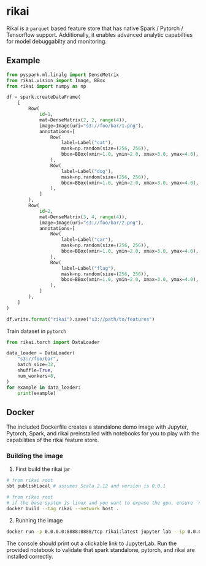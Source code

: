 # rikai

Rikai is a `parquet` based feature store that has native Spark / Pytorch / Tensorflow support.
Additionally, it enables advanced analytic capabilties for model debuggabilty and monitoring.


## Example

```python
from pyspark.ml.linalg import DenseMetrix
from rikai.vision import Image, BBox
from rikai import numpy as np

df = spark.createDataFrame(
    [
        Row(
            id=1,
            mat=DenseMatrix(2, 2, range(4)),
            image=Image(uri="s3://foo/bar/1.png"),
            annotations=[
                Row(
                    label=Label("cat"),
                    mask=np.random(size=(256, 256)),
                    bbox=BBox(xmin=1.0, ymin=2.0, xmax=3.0, ymax=4.0),
                ),
                Row(
                    label=Label("dog"),
                    mask=np.random(size=(256, 256)),
                    bbox=BBox(xmin=1.0, ymin=2.0, xmax=3.0, ymax=4.0),
                ),
            ]
        ),
        Row(
            id=2,
            mat=DenseMatrix(3, 4, range(4)),
            image=Image(uri="s3://foo/bar/2.png"),
            annotations=[
                Row(
                    label=Label("car"),
                    mask=np.random(size=(256, 256)),
                    bbox=BBox(xmin=1.0, ymin=2.0, xmax=3.0, ymax=4.0),
                ),
                Row(
                    label=Label("flag"),
                    mask=np.random(size=(256, 256)),
                    bbox=BBox(xmin=1.0, ymin=2.0, xmax=3.0, ymax=4.0),
                ),
            ]
        ),
    ]
)

df.write.format("rikai").save("s3://path/to/features")
```

Train dataset in `pytorch`

```python
from rikai.torch import DataLoader

data_loader = DataLoader(
    "s3://foo/bar",
    batch_size=32,
    shuffle=True,
    num_workers=8,
)
for example in data_loader:
    print(example)
```


## Docker

The included Dockerfile creates a standalone demo image with
Jupyter, Pytorch, Spark, and rikai preinstalled with notebooks for you
to play with the capabilities of the rikai feature store.

### Building the image

1. First build the rikai jar

``` bash
# from rikai root
sbt publishLocal # assumes Scala 2.12 and version is 0.0.1
```

``` bash
# from rikai root
# if the base system is linux and you want to expose the gpu, ensure `nvidia-docker2` is installed first
docker build --tag rikai --network host .
```

2. Running the image

``` bash
docker run -p 0.0.0.0:8888:8888/tcp rikai:latest jupyter lab --ip 0.0.0.0 --port 8888 --NotebookApp.quit_button=True --NotebookApp.custom_display_url=http://127.0.0.1:8888
```

The console should print out a clickable link to JupyterLab. Run the provided notebook to validate that spark standalone, pytorch, and rikai are installed correctly.
